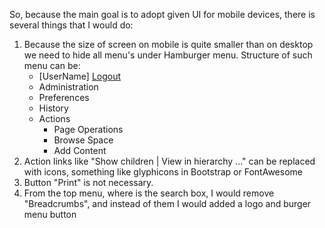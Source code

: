 So, because the main goal is to adopt given UI for mobile devices, there is several things that I would do:
1. Because the size of screen on mobile is quite smaller than on desktop we need to hide all menu's under Hamburger menu. Structure of
such menu can be:
    - [UserName] [Logout](Logout)
    - Administration
    - Preferences
    - History
    - Actions
        - Page Operations
        - Browse Space
        - Add Content
2. Action links like "Show children | View in hierarchy ..." can be replaced with icons, something like glyphicons in Bootstrap or FontAwesome
3. Button "Print" is not necessary.
4. From the top menu, where is the search box, I would remove "Breadcrumbs", and instead of them I would added a logo and burger menu button

